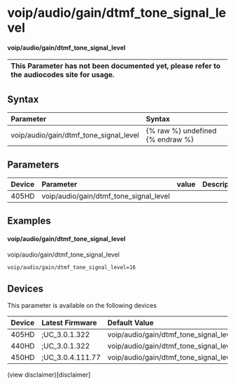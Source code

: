 ﻿---
description: voip/audio/gain/dtmf_tone_signal_level
search:
    keywords: ['voip','audio','gain','dtmf_tone_signal_level']
---

# voip/audio/gain/dtmf_tone_signal_level

#### voip/audio/gain/dtmf_tone_signal_level


| This Parameter has not been documented yet, please refer to the audiocodes site for usage.  |
| :--- |

## Syntax
| Parameter | Syntax |
| :--- | :--- |
|voip/audio/gain/dtmf_tone_signal_level | {% raw %} undefined {% endraw %} |

## Parameters
|Device|Parameter|value|Description|
|:---|:---|:---|:---|
| 405HD | voip/audio/gain/dtmf_tone_signal_level |  |  |

## Examples
#### voip/audio/gain/dtmf_tone_signal_level

voip/audio/gain/dtmf_tone_signal_level

```
voip/audio/gain/dtmf_tone_signal_level=16
```

## Devices
This parameter is available on the following devices

| Device | Latest Firmware | Default Value |
|:---|:---|:---|
| 405HD | ;UC_3.0.1.322 | voip/audio/gain/dtmf_tone_signal_level=16 
| 440HD | ;UC_3.0.1.322 | voip/audio/gain/dtmf_tone_signal_level=16 
| 450HD | ;UC_3.0.4.111.77 | voip/audio/gain/dtmf_tone_signal_level=16 

(view disclaimer)[disclaimer]
